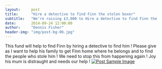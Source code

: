 ```yaml
---
layout:     post
title:      "Hire a detective to find Finn the stolen boxer"
subtitle:   "Weʼre raising £3,000 to Hire a detective to find Finn the stolen boxer"
date:       2014-09-24 12:00:00
author:     "Dennis Fisher"
header-img: "img/post-bg-06.jpg"
---
```


<p>
This fund will help to find Finn by hiring a detective to find him ! Please give as I want to help his family to get Finn home where he belongs and to find the people who stole him !
We need to stop this from happening again !
Joy his mum is distraught and needs our help !

<a href="#">
    <img src="{{ site.baseurl }}/img/post-fin.JPG" alt="Post Sample Image">
</a>
</p>
